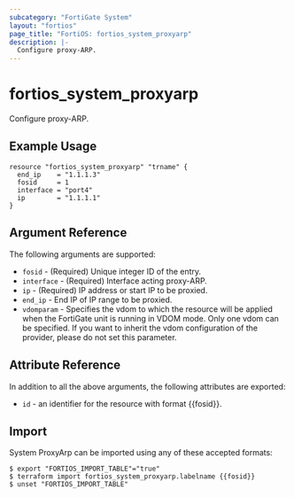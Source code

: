 ```yaml
---
subcategory: "FortiGate System"
layout: "fortios"
page_title: "FortiOS: fortios_system_proxyarp"
description: |-
  Configure proxy-ARP.
---
```


# fortios_system_proxyarp
Configure proxy-ARP.

## Example Usage

```hcl
resource "fortios_system_proxyarp" "trname" {
  end_ip    = "1.1.1.3"
  fosid     = 1
  interface = "port4"
  ip        = "1.1.1.1"
}
```

## Argument Reference

The following arguments are supported:

* `fosid` - (Required) Unique integer ID of the entry.
* `interface` - (Required) Interface acting proxy-ARP.
* `ip` - (Required) IP address or start IP to be proxied.
* `end_ip` - End IP of IP range to be proxied.
* `vdomparam` - Specifies the vdom to which the resource will be applied when the FortiGate unit is running in VDOM mode. Only one vdom can be specified. If you want to inherit the vdom configuration of the provider, please do not set this parameter.


## Attribute Reference

In addition to all the above arguments, the following attributes are exported:
* `id` - an identifier for the resource with format {{fosid}}.

## Import

System ProxyArp can be imported using any of these accepted formats:
```
$ export "FORTIOS_IMPORT_TABLE"="true"
$ terraform import fortios_system_proxyarp.labelname {{fosid}}
$ unset "FORTIOS_IMPORT_TABLE"
```
